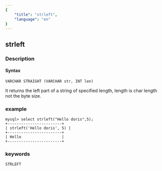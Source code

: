 ```yaml
---
{
    "title": "strleft",
    "language": "en"
}
---
```


<!-- 
Licensed to the Apache Software Foundation (ASF) under one
or more contributor license agreements.  See the NOTICE file
distributed with this work for additional information
regarding copyright ownership.  The ASF licenses this file
to you under the Apache License, Version 2.0 (the
"License"); you may not use this file except in compliance
with the License.  You may obtain a copy of the License at

  http://www.apache.org/licenses/LICENSE-2.0

Unless required by applicable law or agreed to in writing,
software distributed under the License is distributed on an
"AS IS" BASIS, WITHOUT WARRANTIES OR CONDITIONS OF ANY
KIND, either express or implied.  See the License for the
specific language governing permissions and limitations
under the License.
-->

## strleft
### Description
#### Syntax

`VARCHAR STRAIGHT (VARCHAR str, INT len)`


It returns the left part of a string of specified length, length is char length not the byte size.

### example

```
mysql> select strleft("Hello doris",5);
+------------------------+
| strleft('Hello doris', 5) |
+------------------------+
| Hello                  |
+------------------------+
```
### keywords
    STRLEFT
